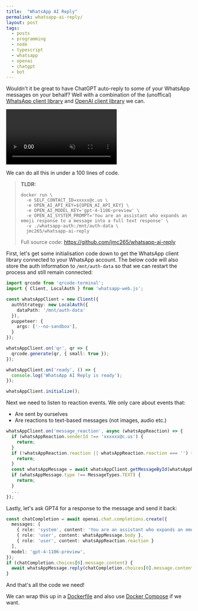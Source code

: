 ```yaml
---
title:  "WhatsApp AI Reply" 
permalink: whatsapp-ai-reply/
layout: post
tags: 
  - posts
  - programming
  - node
  - typescript
  - whatsapp
  - openai
  - chatgpt
  - bot
---
```


Wouldn't it be great to have ChatGPT auto-reply to some of your WhatsApp messages on your behalf? Well with a combination of the (unoffical) [WhatsApp client library](https://wwebjs.dev/) and [OpenAI client library](https://github.com/openai/openai-node) we can.

<video autoplay="true" muted="true" loop="true">
  <source src="/assets/whats-app-ai-reply/WhatsAppAIReply.mp4" type="video/mp4">
</video>

We can do all this in under a 100 lines of code.

> **TLDR:** 
> ```shell
> docker run \
>   -e SELF_CONTACT_ID=xxxxx@c.us \
>   -e OPEN_AI_API_KEY=${OPEN_AI_API_KEY} \
>   -e OPEN_AI_MODEL_KEY='gpt-4-1106-preview' \
>   -e OPEN_AI_SYSTEM_PROMPT='You are an assistant who expands an emoji response to a message into a full text response' \
>   -v ./whatsapp-auth:/mnt/auth-data \
>   jmc265/whatsapp-ai-reply
> ```
> 
> Full source code: https://github.com/jmc265/whatsapp-ai-reply

First, let's get some initialisation code down to get the WhatsApp client library connected to your WhatsApp account. The below code will also store the auth information to `/mnt/auth-data` so that we can restart the process and still remain connected:

```typescript
import qrcode from 'qrcode-terminal';
import { Client, LocalAuth } from 'whatsapp-web.js';

const whatsAppClient = new Client({
  authStrategy: new LocalAuth({
    dataPath: '/mnt/auth-data'
  }),
  puppeteer: {
    args: ['--no-sandbox'],
  }
});

whatsAppClient.on('qr', qr => {
  qrcode.generate(qr, { small: true });
});

whatsAppClient.on('ready', () => {
  console.log('WhatsApp AI Reply is ready');
});

whatsAppClient.initialize();
```

Next we need to listen to reaction events. We only care about events that:
- Are sent by ourselves
- Are reactions to text-based messages (not images, audio etc.)

```typescript
whatsAppClient.on('message_reaction', async (whatsAppReaction) => {
  if (whatsAppReaction.senderId !== 'xxxxxx@c.us') {
    return;
  }
  if (!whatsAppReaction.reaction || whatsAppReaction.reaction === '') {
    return;
  }
  const whatsAppMessage = await whatsAppClient.getMessageById(whatsAppReaction.msgId._serialized);
  if (whatsAppMessage.type !== MessageTypes.TEXT) {
    return;
  }
  ...
});
```

Lastly, let's ask GPT4 for a response to the message and send it back:

```typescript
const chatCompletion = await openai.chat.completions.create({
  messages: [
    { role: 'system', content: 'You are an assistant who expands an emoji response to a message into a full text response' },
    { role: 'user', content: whatsAppMessage.body },
    { role: 'user', content: whatsAppReaction.reaction }
  ],
  model: 'gpt-4-1106-preview',
});
if (chatCompletion.choices[0].message.content) {
  await whatsAppMessage.reply(chatCompletion.choices[0].message.content);
}
```

And that's all the code we need!

We can wrap this up in a [Dockerfile](https://github.com/jmc265/whatsapp-ai-reply/blob/main/Dockerfile) and also use [Docker Compose](https://github.com/jmc265/whatsapp-ai-reply/blob/main/compose.yml) if we want.